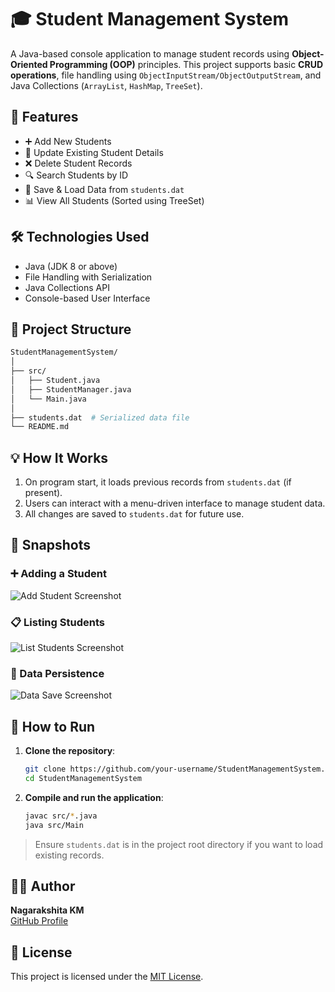
# 🎓 Student Management System

A Java-based console application to manage student records using **Object-Oriented Programming (OOP)** principles. This project supports basic **CRUD operations**, file handling using `ObjectInputStream/ObjectOutputStream`, and Java Collections (`ArrayList`, `HashMap`, `TreeSet`).

## 📌 Features

- ➕ Add New Students  
- 📝 Update Existing Student Details  
- ❌ Delete Student Records  
- 🔍 Search Students by ID  
- 📂 Save & Load Data from `students.dat`  
- 📊 View All Students (Sorted using TreeSet)

## 🛠️ Technologies Used

- Java (JDK 8 or above)  
- File Handling with Serialization  
- Java Collections API  
- Console-based User Interface

## 📁 Project Structure

```bash
StudentManagementSystem/
│
├── src/
│   ├── Student.java
│   ├── StudentManager.java
│   └── Main.java
│
├── students.dat  # Serialized data file
└── README.md
```

## 💡 How It Works

1. On program start, it loads previous records from `students.dat` (if present).
2. Users can interact with a menu-driven interface to manage student data.
3. All changes are saved to `students.dat` for future use.

## 📸 Snapshots

### ➕ Adding a Student
![Add Student Screenshot](snapshots/add_student.png)

### 📋 Listing Students
![List Students Screenshot](snapshots/list_students.png)

### 💾 Data Persistence
![Data Save Screenshot](snapshots/save_data.png)

## 🚀 How to Run

1. **Clone the repository**:
    ```bash
    git clone https://github.com/your-username/StudentManagementSystem.git
    cd StudentManagementSystem
    ```

2. **Compile and run the application**:
    ```bash
    javac src/*.java
    java src/Main
    ```

> Ensure `students.dat` is in the project root directory if you want to load existing records.

## 🧑‍💻 Author

**Nagarakshita KM**  
[GitHub Profile](https://github.com/your-username)

## 📜 License

This project is licensed under the [MIT License](LICENSE).
